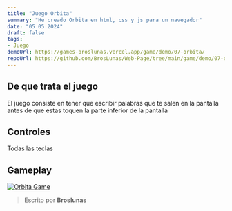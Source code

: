 ```yaml
---
title: "Juego Orbita"
summary: "He creado Orbita en html, css y js para un navegador"
date: "05 05 2024"
draft: false
tags:
- Juego
demoUrl: https://games-broslunas.vercel.app/game/demo/07-orbita/
repoUrl: https://github.com/BrosLunas/Web-Page/tree/main/game/demo/07-orbita/
---
```


## De que trata el juego
El juego consiste en tener que escribir palabras que te salen en la pantalla antes de que estas toquen la parte inferior de la pantalla

## Controles
Todas las teclas

## Gameplay
[![Orbita Game](/img/games/orbita.png)](/video/gameplay/orbita.mp4)

> Escrito por **Broslunas**